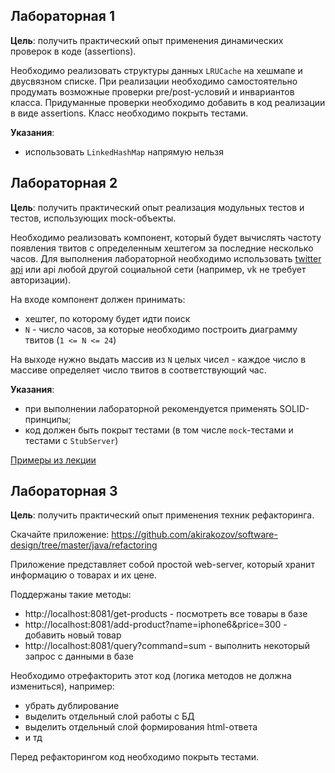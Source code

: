 ## Лабораторная 1

**Цель**: получить практический опыт применения динамических проверок в коде (assertions).

Необходимо реализовать структуры данных ```LRUCache``` на хешмапе и двусвязном списке. При
реализации необходимо самостоятельно продумать возможные проверки pre/post-условий и
инвариантов класса. Придуманные проверки необходимо добавить в код реализации в виде
assertions. Класс необходимо покрыть тестами.

**Указания**:
* использовать ```LinkedHashMap``` напрямую нельзя

## Лабораторная 2

**Цель**: получить практический опыт реализация модульных тестов и тестов, использующих
mock-объекты.

Необходимо реализовать компонент, который будет вычислять частоту появления твитов с
определенным хештегом за последние несколько часов. Для выполнения лабораторной
необходимо использовать [twitter api](https://dev.twitter.com/rest/public/search) или api любой
другой социальной сети (например, vk не требует авторизации).

На входе компонент должен принимать:
* хештег, по которому будет идти поиск
* ```N``` - число часов, за которые необходимо построить диаграмму твитов (```1 <= N <= 24```)

На выходе нужно выдать массив из ```N``` целых чисел - каждое число в массиве определяет число
твитов в соответствующий час.

**Указания**:
* при выполнении лабораторной рекомендуется применять SOLID-принципы;
* код должен быть покрыт тестами (в том числе ```mock```-тестами и тестами с ```StubServer```)

[Примеры из лекции](https://github.com/akirakozov/example-apps/tree/master/java/mock-example)

## Лабораторная 3

**Цель**: получить практический опыт применения техник рефакторинга.

Скачайте приложение: https://github.com/akirakozov/software-design/tree/master/java/refactoring

Приложение представляет собой простой web-server, который хранит информацию о товарах и их цене. 

Поддержаны такие методы:
* http://localhost:8081/get-products - посмотреть все товары в базе
* http://localhost:8081/add-product?name=iphone6&price=300 - добавить новый товар
* http://localhost:8081/query?command=sum - выполнить некоторый запрос с данными в базе

Необходимо отрефакторить этот код (логика методов не должна измениться), например:
* убрать дублирование
* выделить отдельный слой работы с БД
* выделить отдельный слой формирования html-ответа
* и тд

Перед рефакторингом код необходимо покрыть тестами.
